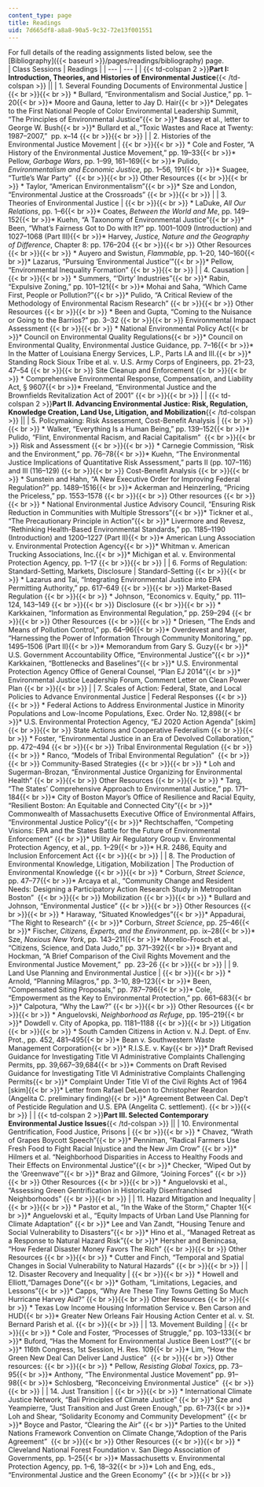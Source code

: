 ```yaml
---
content_type: page
title: Readings
uid: 7d665df8-a8a8-90a5-9c32-72e13f001551
---
```


For full details of the reading assignments listed below, see the [Bibliography]({{< baseurl >}}/pages/readings/bibliography) page.  
| Class Sessions | Readings |
| --- | --- |
| {{< td-colspan 2 >}}**Part I: Introduction, Theories, and Histories of Environmental Justice**{{< /td-colspan >}} ||
| 1\. Several Founding Documents of Environmental Justice |  {{< br >}}{{< br >}} *   Bullard, “Environmentalism and Social Justice,” pp. 1–20{{< br >}}*   Moore and Gauna, letter to Jay D. Hair{{< br >}}*   Delegates to the First National People of Color Environmental Leadership Summit, “The Principles of Environmental Justice”{{< br >}}*   Bassey et al., letter to George W. Bush{{< br >}}*   Bullard et al.,“Toxic Wastes and Race at Twenty: 1987–2007,”  pp. x–14 {{< br >}}{{< br >}}  |
| 2\. Histories of the Environmental Justice Movement |  {{< br >}}{{< br >}} *   Cole and Foster, “A History of the Environmental Justice Movement,” pp. 19–33{{< br >}}*   Pellow, _Garbage Wars_, pp. 1–99, 161–169{{< br >}}*   Pulido, _Environmentalism and Economic Justice_, pp. 1–56, 191{{< br >}}*   Suagee, “Turtle’s War Party”  {{< br >}}{{< br >}} Other Resources   {{< br >}}{{< br >}} *   Taylor, “American Environmentalism”{{< br >}}*   Sze and London, “Environmental Justice at the Crossroads” {{< br >}}{{< br >}}  |
| 3\. Theories of Environmental Justice |  {{< br >}}{{< br >}} *   LaDuke, _All Our Relations_, pp. 1–6{{< br >}}*   Coates, _Between the World and Me_, pp. 149–152{{< br >}}*   Kuehn, “A Taxonomy of Environmental Justice”{{< br >}}*   Been, “What’s Fairness Got to Do with It?” pp. 1001–1009 (Introduction) and 1027–1068 (Part III){{< br >}}*   Harvey, _Justice, Nature and the Geography of Difference_, Chapter 8: pp. 176–204 {{< br >}}{{< br >}} Other Resources   {{< br >}}{{< br >}} *   Auyero and Swistun, _Flammable_, pp. 1–20, 140–160{{< br >}}*   Lazarus, “Pursuing ‘Environmental Justice’”{{< br >}}*   Pellow, “Environmental Inequality Formation” {{< br >}}{{< br >}}  |
| 4\. Causation |  {{< br >}}{{< br >}} *   Summers, “‘Dirty’ Industries”{{< br >}}*   Rabin, “Expulsive Zoning,” pp. 101–121{{< br >}}*   Mohai and Saha, “Which Came First, People or Pollution?”{{< br >}}*   Pulido, “A Critical Review of the Methodology of Environmental Racism Research” {{< br >}}{{< br >}} Other Resources   {{< br >}}{{< br >}} *   Been and Gupta, “Coming to the Nuisance or Going to the Barrios?” pp. 3–32 {{< br >}}{{< br >}} Environmental Impact Assessment   {{< br >}}{{< br >}} *   National Environmental Policy Act{{< br >}}*   Council on Environmental Quality Regulations{{< br >}}*   Council on Environmental Quality, Environmental Justice Guidance, pp. 7–16{{< br >}}*   In the Matter of Louisiana Energy Services, L.P., Parts I.A and III.{{< br >}}*   Standing Rock Sioux Tribe et al. v. U.S. Army Corps of Engineers, pp. 21–23, 47–54 {{< br >}}{{< br >}} Site Cleanup and Enforcement   {{< br >}}{{< br >}} *   Comprehensive Environmental Response, Compensation, and Liability Act, § 9607{{< br >}}*   Freeland, “Environmental Justice and the Brownfields Revitalization Act of 2001” {{< br >}}{{< br >}}  |
| {{< td-colspan 2 >}}**Part II. Advancing Environmental Justice: Risk, Regulation, Knowledge Creation, Land Use, Litigation, and Mobilization**{{< /td-colspan >}} ||
| 5\. Policymaking: Risk Assessment, Cost-Benefit Analysis |  {{< br >}}{{< br >}} *   Walker, “Everything Is a Human Being,” pp. 139–152{{< br >}}*   Pulido, “Flint, Environmental Racism, and Racial Capitalism”  {{< br >}}{{< br >}} Risk and Assessment {{< br >}}{{< br >}} *   Carnegie Commission, “Risk and the Environment,” pp. 76–78{{< br >}}*   Kuehn, “The Environmental Justice Implications of Quantitative Risk Assessment,” parts II (pp. 107–116) and III (116–129) {{< br >}}{{< br >}} Cost-Benefit Analysis {{< br >}}{{< br >}} *   Sunstein and Hahn, “A New Executive Order for Improving Federal Regulation?” pp. 1489–1516{{< br >}}*   Ackerman and Heinzerling, “Pricing the Priceless,” pp. 1553–1578 {{< br >}}{{< br >}} Other resources   {{< br >}}{{< br >}} *   National Environmental Justice Advisory Council, “Ensuring Risk Reduction in Communities with Multiple Stressors”{{< br >}}*   Tickner et al., “The Precautionary Principle in Action”{{< br >}}*   Livermore and Revesz, “Rethinking Health-Based Environmental Standards,” pp. 1185–1190 (Introduction) and 1200–1227 (Part II){{< br >}}*   American Lung Association v. Environmental Protection Agency{{< br >}}*   Whitman v. American Trucking Associations, Inc.{{< br >}}*   Michigan et al. v. Environmental Protection Agency, pp. 1–17 {{< br >}}{{< br >}}  |
| 6\. Forms of Regulation: Standard-Setting, Markets, Disclosure | Standard-Setting   {{< br >}}{{< br >}} *   Lazarus and Tai, “Integrating Environmental Justice into EPA Permitting Authority,” pp. 617–649 {{< br >}}{{< br >}} Market-Based Regulation   {{< br >}}{{< br >}} *   Johnson, “Economics v. Equity,” pp. 111–124, 143–149 {{< br >}}{{< br >}} Disclosure {{< br >}}{{< br >}} *   Karkkainen, “Information as Environmental Regulation,” pp. 259–294 {{< br >}}{{< br >}} Other Resources   {{< br >}}{{< br >}} *   Driesen, “The Ends and Means of Pollution Control,” pp. 64–96{{< br >}}*   Overdevest and Mayer, “Harnessing the Power of Information Through Community Monitoring,” pp. 1495–1506 (Part II){{< br >}}*   Memorandum from Gary S. Guzy{{< br >}}*   U.S. Government Accountability Office, “Environmental Justice”{{< br >}}*   Karkkainen, “Bottlenecks and Baselines”{{< br >}}*   U.S. Environmental Protection Agency Office of General Counsel, “Plan EJ 2014”{{< br >}}*   Environmental Justice Leadership Forum, Comment Letter on Clean Power Plan {{< br >}}{{< br >}}  |
| 7\. Scales of Action: Federal, State, and Local Policies to Advance Environmental Justice | Federal Responses   {{< br >}}{{< br >}} *   Federal Actions to Address Environmental Justice in Minority Populations and Low-Income Populations, Exec. Order No. 12,898{{< br >}}*   U.S. Environmental Protection Agency, “EJ 2020 Action Agenda” \[skim\] {{< br >}}{{< br >}} State Actions and Cooperative Federalism   {{< br >}}{{< br >}} *   Foster, “Environmental Justice in an Era of Devolved Collaboration,” pp. 472–494 {{< br >}}{{< br >}} Tribal Environmental Regulation {{< br >}}{{< br >}} *   Ranco, “Models of Tribal Environmental Regulation”  {{< br >}}{{< br >}} Community-Based Strategies   {{< br >}}{{< br >}} *   Loh and Sugerman-Brozan, “Environmental Justice Organizing for Environmental Health” {{< br >}}{{< br >}} Other Resources   {{< br >}}{{< br >}} *   Targ, “The States’ Comprehensive Approach to Environmental Justice,” pp. 171–184{{< br >}}*   City of Boston Mayor’s Office of Resilience and Racial Equity, “Resilient Boston: An Equitable and Connected City”{{< br >}}*   Commonwealth of Massachusetts Executive Office of Environmental Affairs, “Environmental Justice Policy”{{< br >}}*   Rechtschaffen, “Competing Visions: EPA and the States Battle for the Future of Environmental Enforcement” {{< br >}}*   Utility Air Regulatory Group v. Environmental Protection Agency, et al., pp. 1–29{{< br >}}*   H.R. 2486, Equity and Inclusion Enforcement Act {{< br >}}{{< br >}}  |
| 8\. The Production of Environmental Knowledge, Litigation, Mobilization | The Production of Environmental Knowledge   {{< br >}}{{< br >}} *   Corburn, _Street Science_, pp. 47–77{{< br >}}*   Arcaya et al., “Community Change and Resident Needs: Designing a Participatory Action Research Study in Metropolitan Boston”  {{< br >}}{{< br >}} Mobilization   {{< br >}}{{< br >}} *   Bullard and Johnson, “Environmental Justice” {{< br >}}{{< br >}} Other Resources {{< br >}}{{< br >}} *   Haraway, “Situated Knowledges”{{< br >}}*   Appadurai, “The Right to Research” {{< br >}}*   Corburn, _Street Science_, pp. 25–46{{< br >}}*   Fischer, _Citizens, Experts, and the Environment_, pp. ix–28{{< br >}}*   Sze, _Noxious New York_, pp. 143–211{{< br >}}*   Morello-Frosch et al., “Citizens, Science, and Data Judo,” pp. 371–392{{< br >}}*   Bryant and Hockman, “A Brief Comparison of the Civil Rights Movement and the Environmental Justice Movement,”  pp. 23–26 {{< br >}}{{< br >}}  |
| 9\. Land Use Planning and Environmental Justice |  {{< br >}}{{< br >}} *   Arnold, “Planning Milagros,” pp. 3–10, 89–123{{< br >}}*   Been,  “Compensated Siting Proposals,” pp. 787–796{{< br >}}*   Cole, “Empowerment as the Key to Environmental Protection,” pp. 661–683{{< br >}}*   Calpotura, “Why the Law?” {{< br >}}{{< br >}} Other Resources   {{< br >}}{{< br >}} *   Anguelovski, _Neighborhood as Refuge_, pp. 195–219{{< br >}}*   Dowdell v. City of Apopka, pp. 1181–1188 {{< br >}}{{< br >}} Litigation   {{< br >}}{{< br >}} *   South Camden Citizens in Action v. N.J. Dept. of Env. Prot., pp. 452, 481–495{{< br >}}*   Bean v. Southwestern Waste Management Corporation{{< br >}}*   R.I.S.E. v. Kay{{< br >}}*   Draft Revised Guidance for Investigating Title VI Administrative Complaints Challenging Permits, pp. 39,667–39,684{{< br >}}*   Comments on Draft Revised Guidance for Investigating Title VI Administrative Complaints Challenging Permits{{< br >}}*   Complaint Under Title VI of the Civil Rights Act of 1964 \[skim\]{{< br >}}*   Letter from Rafael DeLeon to Christopher Reardon (Angelita C. preliminary finding){{< br >}}*   Agreement Between Cal. Dep’t of Pesticide Regulation and U.S. EPA (Angelita C. settlement). {{< br >}}{{< br >}}  |
| {{< td-colspan 2 >}}**Part III. Selected Contemporary Environmental Justice Issues**{{< /td-colspan >}} ||
| 10\. Environmental Gentrification, Food Justice, Prisons |  {{< br >}}{{< br >}} *   Chavez, “Wrath of Grapes Boycott Speech”{{< br >}}*   Penniman, “Radical Farmers Use Fresh Food to Fight Racial Injustice and the New Jim Crow” {{< br >}}*   Hilmers et al. “Neighborhood Disparities in Access to Healthy Foods and Their Effects on Environmental Justice”{{< br >}}*   Checker, “Wiped Out by the ‘Greenwave’”{{< br >}}*   Braz and Gilmore, “Joining Forces” {{< br >}}{{< br >}} Other Resources   {{< br >}}{{< br >}} *   Anguelovski et al., “Assessing Green Gentrification in Historically Disenfranchised Neighborhoods” {{< br >}}{{< br >}}  |
| 11\. Hazard Mitigation and Inequality |  {{< br >}}{{< br >}} *   Pastor et al., “In the Wake of the Storm,” Chapter 1{{< br >}}*   Anguelovski et al., “Equity Impacts of Urban Land Use Planning for Climate Adaptation” {{< br >}}*   Lee and Van Zandt, “Housing Tenure and Social Vulnerability to Disasters”{{< br >}}*   Hino et al., “Managed Retreat as a Response to Natural Hazard Risk”{{< br >}}*   Hersher and Benincasa, “How Federal Disaster Money Favors The Rich” {{< br >}}{{< br >}} Other Resources   {{< br >}}{{< br >}} *   Cutter and Finch, “Temporal and Spatial Changes in Social Vulnerability to Natural Hazards” {{< br >}}{{< br >}}  |
| 12\. Disaster Recovery and Inequality |  {{< br >}}{{< br >}} *   Howell and Elliott,“Damages Done”{{< br >}}*   Gotham, “Limitations, Legacies, and Lessons”{{< br >}}*   Capps, “Why Are These Tiny Towns Getting So Much Hurricane Harvey Aid?” {{< br >}}{{< br >}} Other Resources   {{< br >}}{{< br >}} *   Texas Low Income Housing Information Service v. Ben Carson and HUD{{< br >}}*   Greater New Orleans Fair Housing Action Center et al. v. St. Bernard Parish et al. {{< br >}}{{< br >}}  |
| 13\. Movement Building |  {{< br >}}{{< br >}} *   Cole and Foster, “Processes of Struggle,” pp. 103–133{{< br >}}*   Buford, “Has the Moment for Environmental Justice Been Lost?”{{< br >}}*   116th Congress, 1st Session, H. Res. 109{{< br >}}*   Lim, “How the Green New Deal Can Deliver Land Justice”  {{< br >}}{{< br >}} Other resources:   {{< br >}}{{< br >}} *   Pellow, _Resisting Global Toxics_, pp. 73–95{{< br >}}*   Anthony, “The Environmental Justice Movement” pp. 91–98{{< br >}}*   Schlosberg, “Reconceiving Environmental Justice”  {{< br >}}{{< br >}}  |
| 14\. Just Transition |  {{< br >}}{{< br >}} *   International Climate Justice Network, “Bali Principles of Climate Justice” {{< br >}}*   Sze and Yeampierre, “Just Transition and Just Green Enough,” pp. 61–73{{< br >}}*   Loh and Shear, “Solidarity Economy and Community Development” {{< br >}}*   Boyce and Pastor, “Clearing the Air” {{< br >}}*   Parties to the United Nations Framework Convention on Climate Change,“Adoption of the Paris Agreement”  {{< br >}}{{< br >}} Other Resources   {{< br >}}{{< br >}} *   Cleveland National Forest Foundation v. San Diego Association of Governments, pp. 1–25{{< br >}}*   Massachusetts v. Environmental Protection Agency, pp. 1–6, 18–32{{< br >}}*   Loh and Eng, eds., “Environmental Justice and the Green Economy” {{< br >}}{{< br >}}